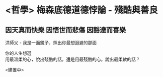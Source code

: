 # <哲學> 梅森底德道德悖論 - 殘酷與善良  
  
## 因天真而快樂 因悟世而悲傷 因豁達而喜樂  




洪師父 - 我是一面鏡子，照出你最想迴避的那面  

你的人生想選  
用最溫柔的心，說出殘酷的話，還是用最殘酷的心，說出最柔軟的話？




<建置中>  
